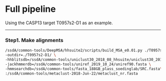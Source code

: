 # Full pipeline
Using the CASP13 target T0957s2-D1 as an example.
<hr>  

### Step1. Make alignments
```bash
/ssdA/common-tools/DeepMSA/hhsuite2/scripts/build_MSA_e0.01.py ./T0957s2-D1.fasta \
-outdir=./T0957s2-D1/ \
-hhblitsdb=/ssdA/common-tools/uniclust30_2018_08_hhsuite/uniclust30_2018_08 \
-jackhmmerdb=/ssdA/common-tools/uniref_2019_10_24/uniref90.fasta \
-hmmsearchdb=/ssdA/common-tools/fasta_188GB_plass_soedinglab/SRC.fasta\
:/ssdA/common-tools/metaclust-2018-Jun-22/metaclust_nr.fasta
```
